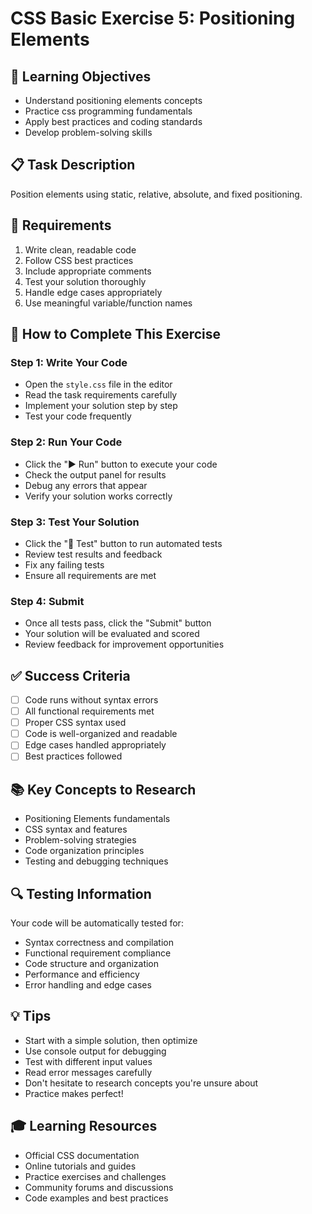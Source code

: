 # CSS Basic Exercise 5: Positioning Elements

## 🎯 Learning Objectives
- Understand positioning elements concepts
- Practice css programming fundamentals
- Apply best practices and coding standards
- Develop problem-solving skills

## 📋 Task Description
Position elements using static, relative, absolute, and fixed positioning.

## 🔧 Requirements
1. Write clean, readable code
2. Follow CSS best practices
3. Include appropriate comments
4. Test your solution thoroughly
5. Handle edge cases appropriately
6. Use meaningful variable/function names

## 🚀 How to Complete This Exercise

### Step 1: Write Your Code
- Open the `style.css` file in the editor
- Read the task requirements carefully
- Implement your solution step by step
- Test your code frequently

### Step 2: Run Your Code
- Click the "▶️ Run" button to execute your code
- Check the output panel for results
- Debug any errors that appear
- Verify your solution works correctly

### Step 3: Test Your Solution
- Click the "🧪 Test" button to run automated tests
- Review test results and feedback
- Fix any failing tests
- Ensure all requirements are met

### Step 4: Submit
- Once all tests pass, click the "Submit" button
- Your solution will be evaluated and scored
- Review feedback for improvement opportunities

## ✅ Success Criteria
- [ ] Code runs without syntax errors
- [ ] All functional requirements met
- [ ] Proper CSS syntax used
- [ ] Code is well-organized and readable
- [ ] Edge cases handled appropriately
- [ ] Best practices followed

## 📚 Key Concepts to Research
- Positioning Elements fundamentals
- CSS syntax and features
- Problem-solving strategies
- Code organization principles
- Testing and debugging techniques

## 🔍 Testing Information
Your code will be automatically tested for:
- Syntax correctness and compilation
- Functional requirement compliance
- Code structure and organization
- Performance and efficiency
- Error handling and edge cases

## 💡 Tips
- Start with a simple solution, then optimize
- Use console output for debugging
- Test with different input values
- Read error messages carefully
- Don't hesitate to research concepts you're unsure about
- Practice makes perfect!

## 🎓 Learning Resources
- Official CSS documentation
- Online tutorials and guides
- Practice exercises and challenges
- Community forums and discussions
- Code examples and best practices